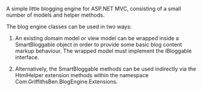A simple little blogging engine for ASP.NET MVC, consisting of a small number of models and helper methods.

The blog engine classes can be used in two ways:

1. An existing domain model or view model can be wrapped inside a SmartBloggable object in order to provide some 
basic blog content markup behaviour. The wrapped model must implement the IBloggable interface.

2. Alternatively, the SmartBloggable methods can be used indirectly via the HtmlHelper extension methods within the namespace 
Com.GriffithsBen.BlogEngine.Extensions.